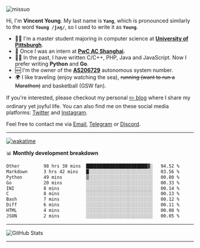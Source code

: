 <p align="left"> <img src="https://komarev.com/ghpvc/?username=missuo&label=Profile%20views&color=0e75b6&style=flat" alt="missuo" /> </p>


Hi, I'm **Vincent Young**. My last name is **`Yang`**, which is pronounced similarly to the word **`Young /jʌŋ/`**, so I used to write it as **`Young`**. 

-  👨‍🎓 I'm a master student majoring in computer science at [**University of Pittsburgh**](https://www.pitt.edu).
-  💼 Once I was an intern at **[PwC AC Shanghai](https://www.linkedin.com/company/pwc-ac-shanghai/)**.
-  👨‍💻 In the past, I have written C/C++, PHP, Java and JavaScript. Now I prefer writing **Python** and **Go**.
-  🆕 I'm the owner of the **[AS206729](https://bgp.tools/AS206729)** autonomous system number.
-  🌍 I like traveling (enjoy watching the sea), ~~running (want to run a Marathon)~~ and basketball (GSW fan).

If you're interested, please checkout my personal [✏️ blog](https://missuo.me/) where I share my ordinary yet joyful life. You can also find me on these social media platforms: [Twitter](https://twitter.com/m1ssuo) and [Instagram](https://www.instagram.com/m1ssuo).

Feel free to contact me via <a href="mailto:i@yyt.moe">Email</a>, [Telegram](https://t.me/missuo) or [Discord](https://discordapp.com/users/missuo#7448).

-------

[![wakatime](https://wakatime.com/badge/user/c13cd961-40ca-417a-afb6-1f9ea8ac295c.svg)](https://wakatime.com/@missuo)

📊 **Monthly development breakdown**
<!--START_SECTION:waka-->

```txt
Other         98 hrs 30 mins  ███████████████████████▓░   94.52 %
Markdown      3 hrs 42 mins   █░░░░░░░░░░░░░░░░░░░░░░░░   03.56 %
Python        49 mins         ▒░░░░░░░░░░░░░░░░░░░░░░░░   00.80 %
Go            20 mins         ░░░░░░░░░░░░░░░░░░░░░░░░░   00.33 %
INI           8 mins          ░░░░░░░░░░░░░░░░░░░░░░░░░   00.14 %
C             8 mins          ░░░░░░░░░░░░░░░░░░░░░░░░░   00.13 %
Bash          7 mins          ░░░░░░░░░░░░░░░░░░░░░░░░░   00.12 %
Diff          6 mins          ░░░░░░░░░░░░░░░░░░░░░░░░░   00.11 %
HTML          4 mins          ░░░░░░░░░░░░░░░░░░░░░░░░░   00.08 %
JSON          2 mins          ░░░░░░░░░░░░░░░░░░░░░░░░░   00.05 %
```

<!--END_SECTION:waka-->

-------

![GitHub Stats](https://github-readme-stats-opal-alpha-76.vercel.app/api?username=missuo&show_icons=true&theme=transparent)

-------

